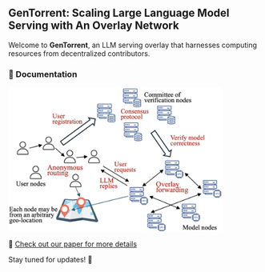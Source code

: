 ## GenTorrent: Scaling Large Language Model Serving with An Overlay Network

Welcome to **GenTorrent**, an LLM serving overlay that harnesses computing resources from decentralized contributors.

### 📄 Documentation
<img src="docs/PlanetServe.jpg" width="85%">

📌 [Check out our paper for more details](https://arxiv.org/pdf/2504.20101)


Stay tuned for updates! 🚀
